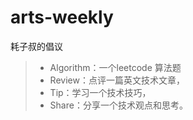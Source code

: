 # arts-weekly

耗子叔的倡议

>   - Algorithm：一个leetcode 算法题
>  - Review：点评一篇英文技术文章，
>  - Tip：学习一个技术技巧，
>  - Share：分享一个技术观点和思考。


